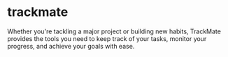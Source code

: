 # trackmate
Whether you're tackling a major project or building new habits, TrackMate provides the tools you need to keep track of your tasks, monitor your progress, and achieve your goals with ease.
